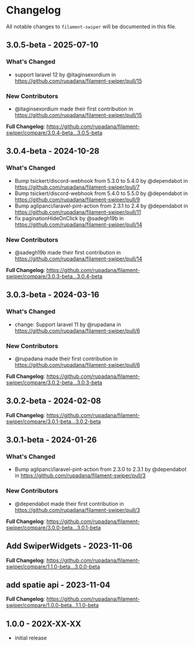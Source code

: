 # Changelog

All notable changes to `filament-swiper` will be documented in this file.

## 3.0.5-beta - 2025-07-10

### What's Changed

* support laravel 12 by @itaginsexordium in https://github.com/rupadana/filament-swiper/pull/15

### New Contributors

* @itaginsexordium made their first contribution in https://github.com/rupadana/filament-swiper/pull/15

**Full Changelog**: https://github.com/rupadana/filament-swiper/compare/3.0.4-beta...3.0.5-beta

## 3.0.4-beta - 2024-10-28

### What's Changed

* Bump tsickert/discord-webhook from 5.3.0 to 5.4.0 by @dependabot in https://github.com/rupadana/filament-swiper/pull/7
* Bump tsickert/discord-webhook from 5.4.0 to 5.5.0 by @dependabot in https://github.com/rupadana/filament-swiper/pull/9
* Bump aglipanci/laravel-pint-action from 2.3.1 to 2.4 by @dependabot in https://github.com/rupadana/filament-swiper/pull/11
* fix paginationHideOnClick by @sadegh19b in https://github.com/rupadana/filament-swiper/pull/14

### New Contributors

* @sadegh19b made their first contribution in https://github.com/rupadana/filament-swiper/pull/14

**Full Changelog**: https://github.com/rupadana/filament-swiper/compare/3.0.3-beta...3.0.4-beta

## 3.0.3-beta - 2024-03-16

### What's Changed

* change: Support laravel 11 by @rupadana in https://github.com/rupadana/filament-swiper/pull/6

### New Contributors

* @rupadana made their first contribution in https://github.com/rupadana/filament-swiper/pull/6

**Full Changelog**: https://github.com/rupadana/filament-swiper/compare/3.0.2-beta...3.0.3-beta

## 3.0.2-beta - 2024-02-08

**Full Changelog**: https://github.com/rupadana/filament-swiper/compare/3.0.1-beta...3.0.2-beta

## 3.0.1-beta - 2024-01-26

### What's Changed

* Bump aglipanci/laravel-pint-action from 2.3.0 to 2.3.1 by @dependabot in https://github.com/rupadana/filament-swiper/pull/3

### New Contributors

* @dependabot made their first contribution in https://github.com/rupadana/filament-swiper/pull/3

**Full Changelog**: https://github.com/rupadana/filament-swiper/compare/3.0.0-beta...3.0.1-beta

## Add SwiperWidgets - 2023-11-06

**Full Changelog**: https://github.com/rupadana/filament-swiper/compare/1.1.0-beta...3.0.0-beta

## add spatie api - 2023-11-04

**Full Changelog**: https://github.com/rupadana/filament-swiper/compare/1.0.0-beta...1.1.0-beta

## 1.0.0 - 202X-XX-XX

- initial release
